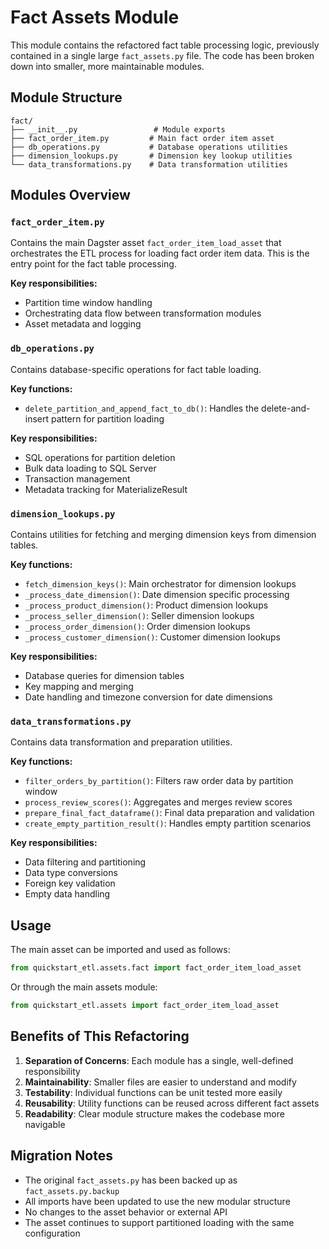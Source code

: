 # Fact Assets Module

This module contains the refactored fact table processing logic, previously contained in a single large `fact_assets.py` file. The code has been broken down into smaller, more maintainable modules.

## Module Structure

```
fact/
├── __init__.py                 # Module exports
├── fact_order_item.py         # Main fact order item asset
├── db_operations.py           # Database operations utilities
├── dimension_lookups.py       # Dimension key lookup utilities
└── data_transformations.py    # Data transformation utilities
```

## Modules Overview

### `fact_order_item.py`

Contains the main Dagster asset `fact_order_item_load_asset` that orchestrates the ETL process for loading fact order item data. This is the entry point for the fact table processing.

**Key responsibilities:**

- Partition time window handling
- Orchestrating data flow between transformation modules
- Asset metadata and logging

### `db_operations.py`

Contains database-specific operations for fact table loading.

**Key functions:**

- `delete_partition_and_append_fact_to_db()`: Handles the delete-and-insert pattern for partition loading

**Key responsibilities:**

- SQL operations for partition deletion
- Bulk data loading to SQL Server
- Transaction management
- Metadata tracking for MaterializeResult

### `dimension_lookups.py`

Contains utilities for fetching and merging dimension keys from dimension tables.

**Key functions:**

- `fetch_dimension_keys()`: Main orchestrator for dimension lookups
- `_process_date_dimension()`: Date dimension specific processing
- `_process_product_dimension()`: Product dimension lookups
- `_process_seller_dimension()`: Seller dimension lookups
- `_process_order_dimension()`: Order dimension lookups
- `_process_customer_dimension()`: Customer dimension lookups

**Key responsibilities:**

- Database queries for dimension tables
- Key mapping and merging
- Date handling and timezone conversion for date dimensions

### `data_transformations.py`

Contains data transformation and preparation utilities.

**Key functions:**

- `filter_orders_by_partition()`: Filters raw order data by partition window
- `process_review_scores()`: Aggregates and merges review scores
- `prepare_final_fact_dataframe()`: Final data preparation and validation
- `create_empty_partition_result()`: Handles empty partition scenarios

**Key responsibilities:**

- Data filtering and partitioning
- Data type conversions
- Foreign key validation
- Empty data handling

## Usage

The main asset can be imported and used as follows:

```python
from quickstart_etl.assets.fact import fact_order_item_load_asset
```

Or through the main assets module:

```python
from quickstart_etl.assets import fact_order_item_load_asset
```

## Benefits of This Refactoring

1. **Separation of Concerns**: Each module has a single, well-defined responsibility
2. **Maintainability**: Smaller files are easier to understand and modify
3. **Testability**: Individual functions can be unit tested more easily
4. **Reusability**: Utility functions can be reused across different fact assets
5. **Readability**: Clear module structure makes the codebase more navigable

## Migration Notes

- The original `fact_assets.py` has been backed up as `fact_assets.py.backup`
- All imports have been updated to use the new modular structure
- No changes to the asset behavior or external API
- The asset continues to support partitioned loading with the same configuration
